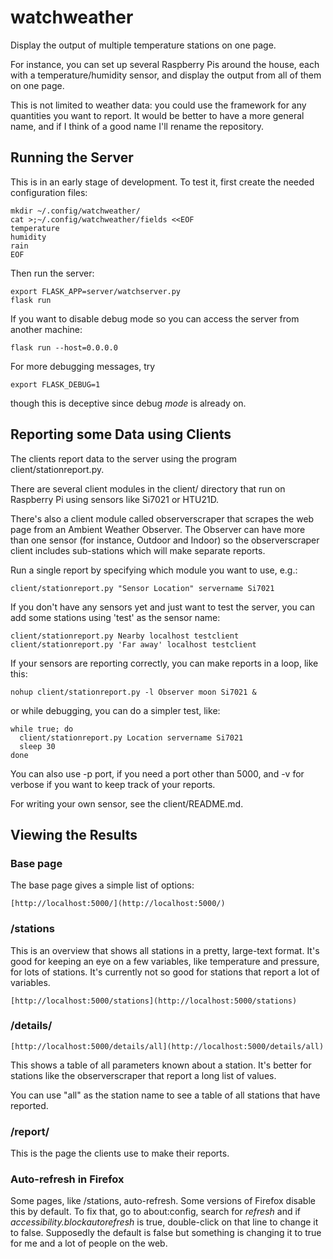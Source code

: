 # watchweather

Display the output of multiple temperature stations on one page.

For instance, you can set up several Raspberry Pis around the house,
each with a temperature/humidity sensor, and display the output from
all of them on one page.

This is not limited to weather data: you could use the framework for
any quantities you want to report. It would be better to have a
more general name, and if I think of a good name I'll rename the
repository.

## Running the Server

This is in an early stage of development. To test it, first create the
needed configuration files:

```
mkdir ~/.config/watchweather/
cat >;~/.config/watchweather/fields <<EOF
temperature
humidity
rain
EOF
```

Then run the server:

```
export FLASK_APP=server/watchserver.py
flask run
```

If you want to disable debug mode so you can access the server
from another machine:
```
flask run --host=0.0.0.0
```

For more debugging messages, try
```
export FLASK_DEBUG=1
```
though this is deceptive since debug *mode* is already on.

## Reporting some Data using Clients

The clients report data to the server using the program
client/stationreport.py.

There are several client modules in the client/ directory
that run on Raspberry Pi using sensors like Si7021 or HTU21D.

There's also a client module called observerscraper that scrapes the web page
from an Ambient Weather Observer. The Observer can have more than one
sensor (for instance, Outdoor and Indoor) so the observerscraper client
includes sub-stations which will make separate reports.

Run a single report by specifying which module you want to use, e.g.:
```
client/stationreport.py "Sensor Location" servername Si7021
```

If you don't have any sensors yet and just want to test the server,
you can add some stations using 'test' as the sensor name:
```
client/stationreport.py Nearby localhost testclient
client/stationreport.py 'Far away' localhost testclient
```

If your sensors are reporting correctly, you can make reports in a loop,
like this:

```
nohup client/stationreport.py -l Observer moon Si7021 &
```

or while debugging, you can do a simpler test, like:

```
while true; do
  client/stationreport.py Location servername Si7021
  sleep 30
done
```

You can also use -p port, if you need a port other than 5000,
and -v for verbose if you want to keep track of your reports.

For writing your own sensor, see the client/README.md.

## Viewing the Results

### Base page

The base page gives a simple list of options:

```
[http://localhost:5000/](http://localhost:5000/)
```


### /stations

This is an overview that shows all stations in a pretty, large-text
format. It's good for keeping an eye on a few variables, like
temperature and pressure, for lots of stations. It's currently
not so good for stations that report a lot of variables.

```
[http://localhost:5000/stations](http://localhost:5000/stations)
```

### /details/<stationname>

```
[http://localhost:5000/details/all](http://localhost:5000/details/all)
```

This shows a table of all parameters known about a station.
It's better for stations like the observerscraper that report
a long list of values.

You can use "all" as the station name to see a table of all
stations that have reported.

### /report/<stationname>

This is the page the clients use to make their reports.

### Auto-refresh in Firefox

Some pages, like /stations, auto-refresh.
Some versions of Firefox disable this by default.
To fix that, go to about:config, search for *refresh* and if
*accessibility.blockautorefresh* is true, double-click on that line to
change it to false. Supposedly the default is false but something is
changing it to true for me and a lot of people on the web.


